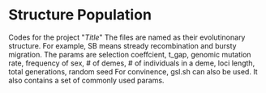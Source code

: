 # Structure Population
Codes for the project "*Title*"
The files are named as their evolutinonary structure.
For example, SB means stready recombination and bursty migration.
The params are selection coeffcient, t_gap, genomic mutation rate, frequency of sex, # of demes, # of individuals in a deme, loci length, total generations, random seed
For convinence, gsl.sh can also be used. It also contains a set of commonly used params.